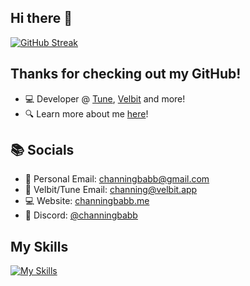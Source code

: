 ## Hi there 👋

[![GitHub Streak](https://streak-stats.demolab.com?user=channingbabb&theme=dark&hide_border=true&border_radius=20)](https://git.io/streak-stats)

## Thanks for checking out my GitHub!

- 💻 Developer @ [Tune](https://velbit.app/tune), [Velbit](https://velbit.app) and more!
- 🔍 Learn more about me [here](https://channingbabb.me)!

## 📚 Socials

- 📧 Personal Email: [channingbabb@gmail.com](mailto:channingbabb@gmail.com)
- 📧 Velbit/Tune Email: [channing@velbit.app](mailto:channing@velbit.app)
- 💻 Website: [channingbabb.me](https://channingbabb.me)
- 📱 Discord: [@channingbabb](https://discord.com/users/241937595133722635)

## My Skills

<p align="center">
  
[![My Skills](https://skillicons.dev/icons?i=rust,java,kotlin,ts,tailwind,idea,webstorm,pycharm,docker,cloudflare,css,js,html,react,vue,git,github,gitlab,maven,graphql,linux,ubuntu,nextjs,py,angular,regex,php,mysql,mongodb,nginx,r,redux,azure,aws)](https://skillicons.dev)

</p>
